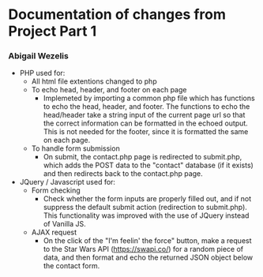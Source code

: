 # Documentation of changes from Project Part 1
### Abigail Wezelis
* PHP used for:
	* All html file extentions changed to php
	* To echo head, header, and footer on each page
		* Implemeted by importing a common php file which has functions to echo the head, header, and footer.  The functions to echo the head/header take a string input of the current page url so that the correct information can be formatted in the echoed output.  This is not needed for the footer, since it is formatted the same on each page.
	* To handle form submission
		* On submit, the contact.php page is redirected to submit.php, which adds the POST data to the "contact" database (if it exists) and then redirects back to the contact.php page.
* JQuery / Javascript used for:
	* Form checking
		* Check whether the form inputs are properly filled out, and if not suppress the default submit action (redirection to submit.php).  This functionality was improved with the use of JQuery instead of Vanilla JS.
	* AJAX request
		* On the click of the "I'm feelin' the force" button, make a request to the Star Wars API (https://swapi.co/) for a random piece of data, and then format and echo the returned JSON object below the contact form.  
